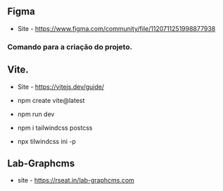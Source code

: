 ## Figma
- Site - https://www.figma.com/community/file/1120711251998877938

### Comando para a criação do projeto.
## Vite.
- Site - https://vitejs.dev/guide/

- npm create vite@latest

- npm run dev

- npm i tailwindcss postcss

- npx tilwindcss ini -p

## Lab-Graphcms
- site - https://rseat.in/lab-graphcms.com